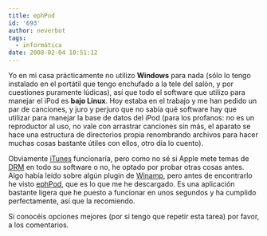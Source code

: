 ```yaml
---
title: ephPod
id: '693'
author: neverbot
tags:
  - informática
date: 2008-02-04 10:51:12
---
```


Yo en mi casa prácticamente no utilizo **Windows** para nada (sólo lo tengo instalado en el portátil que tengo enchufado a la tele del salón, y por cuestiones puramente lúdicas), así que todo el software que utilizo para manejar el iPod es **bajo Linux**. Hoy estaba en el trabajo y me han pedido un par de canciones, y juro y perjuro que no sabía qué software hay que utilizar para manejar la base de datos del iPod (para los profanos: no es un reproductor al uso, no vale con arrastrar canciones sin más, el aparato se hace una estructura de directorios propia renombrando archivos para hacer muchas cosas bastante útiles con ellos, otro día lo cuento).

Obviamente [iTunes](http://www.apple.com/es/itunes/download/) funcionaría, pero como no sé si Apple mete temas de [DRM](http://en.wikipedia.org/wiki/Digital_rights_management) en todo su software o no, he optado por probar otras cosas antes. Algo había leído sobre algún plugin de [Winamp](http://www.winamp.com/), pero antes de encontrarlo he visto [ephPod](http://www.ephpod.com/), que es lo que me he descargado. Es una aplicación bastante ligera que he puesto a funcionar en unos segundos y ha cumplido perfectamente, así que la recomiendo.

Si conocéis opciones mejores (por si tengo que repetir esta tarea) por favor, a los comentarios.
